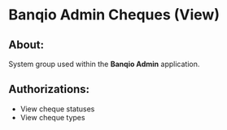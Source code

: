 # Banqio Admin Cheques (View)

## About:

System group used within the **Banqio Admin** application.

## Authorizations:

- View cheque statuses
- View cheque types